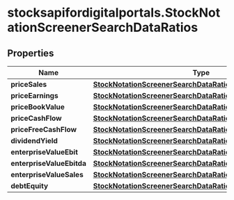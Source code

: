 # stocksapifordigitalportals.StockNotationScreenerSearchDataRatios

## Properties

Name | Type | Description | Notes
------------ | ------------- | ------------- | -------------
**priceSales** | [**StockNotationScreenerSearchDataRatiosPriceSales**](StockNotationScreenerSearchDataRatiosPriceSales.md) |  | [optional] 
**priceEarnings** | [**StockNotationScreenerSearchDataRatiosPriceEarnings**](StockNotationScreenerSearchDataRatiosPriceEarnings.md) |  | [optional] 
**priceBookValue** | [**StockNotationScreenerSearchDataRatiosPriceBookValue**](StockNotationScreenerSearchDataRatiosPriceBookValue.md) |  | [optional] 
**priceCashFlow** | [**StockNotationScreenerSearchDataRatiosPriceCashFlow**](StockNotationScreenerSearchDataRatiosPriceCashFlow.md) |  | [optional] 
**priceFreeCashFlow** | [**StockNotationScreenerSearchDataRatiosPriceFreeCashFlow**](StockNotationScreenerSearchDataRatiosPriceFreeCashFlow.md) |  | [optional] 
**dividendYield** | [**StockNotationScreenerSearchDataRatiosDividendYield**](StockNotationScreenerSearchDataRatiosDividendYield.md) |  | [optional] 
**enterpriseValueEbit** | [**StockNotationScreenerSearchDataRatiosEnterpriseValueEbit**](StockNotationScreenerSearchDataRatiosEnterpriseValueEbit.md) |  | [optional] 
**enterpriseValueEbitda** | [**StockNotationScreenerSearchDataRatiosEnterpriseValueEbitda**](StockNotationScreenerSearchDataRatiosEnterpriseValueEbitda.md) |  | [optional] 
**enterpriseValueSales** | [**StockNotationScreenerSearchDataRatiosEnterpriseValueSales**](StockNotationScreenerSearchDataRatiosEnterpriseValueSales.md) |  | [optional] 
**debtEquity** | [**StockNotationScreenerSearchDataRatiosDebtEquity**](StockNotationScreenerSearchDataRatiosDebtEquity.md) |  | [optional] 


